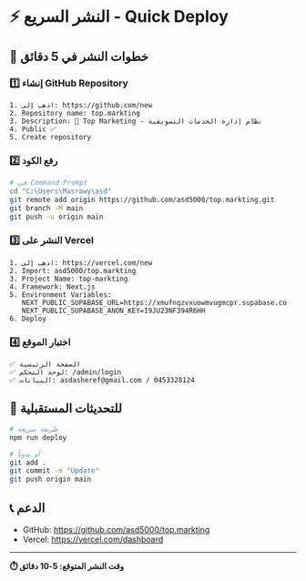 # ⚡ النشر السريع - Quick Deploy

## 🚀 **خطوات النشر في 5 دقائق**

### **1️⃣ إنشاء GitHub Repository**
```
1. اذهب إلى: https://github.com/new
2. Repository name: top.markting
3. Description: 🚀 Top Marketing - نظام إدارة الخدمات التسويقية
4. Public ✅
5. Create repository
```

### **2️⃣ رفع الكود**
```bash
# في Command Prompt
cd "C:\Users\Masrawy\asd"
git remote add origin https://github.com/asd5000/top.markting.git
git branch -M main
git push -u origin main
```

### **3️⃣ النشر على Vercel**
```
1. اذهب إلى: https://vercel.com/new
2. Import: asd5000/top.markting
3. Project Name: top-markting
4. Framework: Next.js
5. Environment Variables:
   NEXT_PUBLIC_SUPABASE_URL=https://xmufnqzvxuowmvugmcpr.supabase.co
   NEXT_PUBLIC_SUPABASE_ANON_KEY=I9JU23NF394R6HH
6. Deploy
```

### **4️⃣ اختبار الموقع**
```
✅ الصفحة الرئيسية
✅ لوحة التحكم: /admin/login
✅ البيانات: asdasheref@gmail.com / 0453328124
```

## 🔄 **للتحديثات المستقبلية**
```bash
# طريقة سريعة
npm run deploy

# أو يدوياً
git add .
git commit -m "Update"
git push origin main
```

## 📞 **الدعم**
- GitHub: https://github.com/asd5000/top.markting
- Vercel: https://vercel.com/dashboard

---
**⏱️ وقت النشر المتوقع: 5-10 دقائق**
